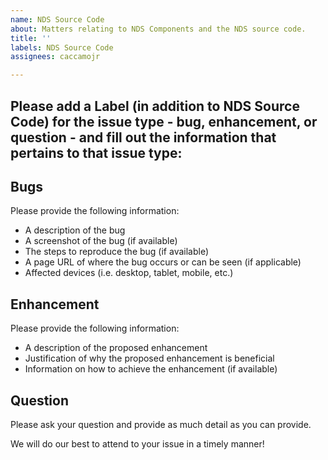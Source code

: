 ```yaml
---
name: NDS Source Code
about: Matters relating to NDS Components and the NDS source code.
title: ''
labels: NDS Source Code
assignees: caccamojr

---
```


## Please add a Label (in addition to NDS Source Code) for the issue type - **bug**, **enhancement**, or **question** - and fill out the information that pertains to that issue type:

## Bugs
Please provide the following information:
* A description of the bug
* A screenshot of the bug (if available)
* The steps to reproduce the bug (if available)
* A page URL of where the bug occurs or can be seen (if applicable)
* Affected devices (i.e. desktop, tablet, mobile, etc.)

## Enhancement
Please provide the following information:
* A description of the proposed enhancement
* Justification of why the proposed enhancement is beneficial
* Information on how to achieve the enhancement (if available)

## Question
Please ask your question and provide as much detail as you can provide.

We will do our best to attend to your issue in a timely manner!
